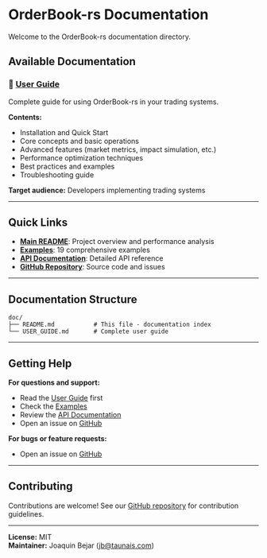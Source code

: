 # OrderBook-rs Documentation

Welcome to the OrderBook-rs documentation directory.

## Available Documentation

### 📘 [User Guide](USER_GUIDE.md)
Complete guide for using OrderBook-rs in your trading systems.

**Contents:**
- Installation and Quick Start
- Core concepts and basic operations
- Advanced features (market metrics, impact simulation, etc.)
- Performance optimization techniques
- Best practices and examples
- Troubleshooting guide

**Target audience:** Developers implementing trading systems

---

## Quick Links

- **[Main README](../README.md)**: Project overview and performance analysis
- **[Examples](../examples/README.md)**: 19 comprehensive examples
- **[API Documentation](https://docs.rs/orderbook-rs)**: Detailed API reference
- **[GitHub Repository](https://github.com/joaquinbejar/OrderBook-rs)**: Source code and issues

---

## Documentation Structure

```
doc/
├── README.md           # This file - documentation index
└── USER_GUIDE.md       # Complete user guide
```

---

## Getting Help

**For questions and support:**
- Read the [User Guide](USER_GUIDE.md) first
- Check the [Examples](../examples/README.md)
- Review the [API Documentation](https://docs.rs/orderbook-rs)
- Open an issue on [GitHub](https://github.com/joaquinbejar/OrderBook-rs/issues)

**For bugs or feature requests:**
- Open an issue on [GitHub](https://github.com/joaquinbejar/OrderBook-rs/issues)

---

## Contributing

Contributions are welcome! See our [GitHub repository](https://github.com/joaquinbejar/OrderBook-rs) for contribution guidelines.

---

**License:** MIT  
**Maintainer:** Joaquin Bejar (jb@taunais.com)
